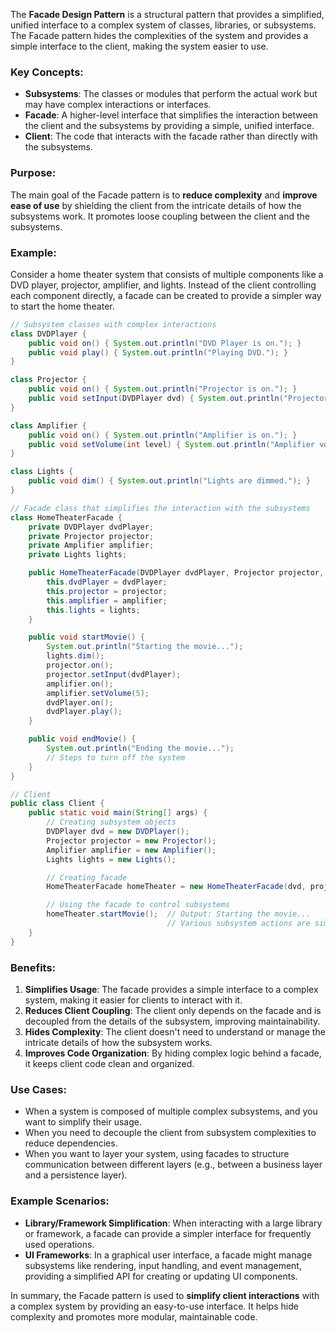 The **Facade Design Pattern** is a structural pattern that provides a simplified, unified interface to a complex system of classes, libraries, or subsystems. The Facade pattern hides the complexities of the system and provides a simple interface to the client, making the system easier to use.

### Key Concepts:
- **Subsystems**: The classes or modules that perform the actual work but may have complex interactions or interfaces.
- **Facade**: A higher-level interface that simplifies the interaction between the client and the subsystems by providing a simple, unified interface.
- **Client**: The code that interacts with the facade rather than directly with the subsystems.

### Purpose:
The main goal of the Facade pattern is to **reduce complexity** and **improve ease of use** by shielding the client from the intricate details of how the subsystems work. It promotes loose coupling between the client and the subsystems.

### Example:
Consider a home theater system that consists of multiple components like a DVD player, projector, amplifier, and lights. Instead of the client controlling each component directly, a facade can be created to provide a simpler way to start the home theater.

```java
// Subsystem classes with complex interactions
class DVDPlayer {
    public void on() { System.out.println("DVD Player is on."); }
    public void play() { System.out.println("Playing DVD."); }
}

class Projector {
    public void on() { System.out.println("Projector is on."); }
    public void setInput(DVDPlayer dvd) { System.out.println("Projector input set to DVD."); }
}

class Amplifier {
    public void on() { System.out.println("Amplifier is on."); }
    public void setVolume(int level) { System.out.println("Amplifier volume set to " + level + "."); }
}

class Lights {
    public void dim() { System.out.println("Lights are dimmed."); }
}

// Facade class that simplifies the interaction with the subsystems
class HomeTheaterFacade {
    private DVDPlayer dvdPlayer;
    private Projector projector;
    private Amplifier amplifier;
    private Lights lights;

    public HomeTheaterFacade(DVDPlayer dvdPlayer, Projector projector, Amplifier amplifier, Lights lights) {
        this.dvdPlayer = dvdPlayer;
        this.projector = projector;
        this.amplifier = amplifier;
        this.lights = lights;
    }

    public void startMovie() {
        System.out.println("Starting the movie...");
        lights.dim();
        projector.on();
        projector.setInput(dvdPlayer);
        amplifier.on();
        amplifier.setVolume(5);
        dvdPlayer.on();
        dvdPlayer.play();
    }

    public void endMovie() {
        System.out.println("Ending the movie...");
        // Steps to turn off the system
    }
}

// Client
public class Client {
    public static void main(String[] args) {
        // Creating subsystem objects
        DVDPlayer dvd = new DVDPlayer();
        Projector projector = new Projector();
        Amplifier amplifier = new Amplifier();
        Lights lights = new Lights();

        // Creating facade
        HomeTheaterFacade homeTheater = new HomeTheaterFacade(dvd, projector, amplifier, lights);

        // Using the facade to control subsystems
        homeTheater.startMovie();  // Output: Starting the movie...
                                   // Various subsystem actions are simplified
    }
}
```

### Benefits:
1. **Simplifies Usage**: The facade provides a simple interface to a complex system, making it easier for clients to interact with it.
2. **Reduces Client Coupling**: The client only depends on the facade and is decoupled from the details of the subsystem, improving maintainability.
3. **Hides Complexity**: The client doesn't need to understand or manage the intricate details of how the subsystem works.
4. **Improves Code Organization**: By hiding complex logic behind a facade, it keeps client code clean and organized.

### Use Cases:
- When a system is composed of multiple complex subsystems, and you want to simplify their usage.
- When you need to decouple the client from subsystem complexities to reduce dependencies.
- When you want to layer your system, using facades to structure communication between different layers (e.g., between a business layer and a persistence layer).

### Example Scenarios:
- **Library/Framework Simplification**: When interacting with a large library or framework, a facade can provide a simpler interface for frequently used operations.
- **UI Frameworks**: In a graphical user interface, a facade might manage subsystems like rendering, input handling, and event management, providing a simplified API for creating or updating UI components. 

In summary, the Facade pattern is used to **simplify client interactions** with a complex system by providing an easy-to-use interface. It helps hide complexity and promotes more modular, maintainable code.
